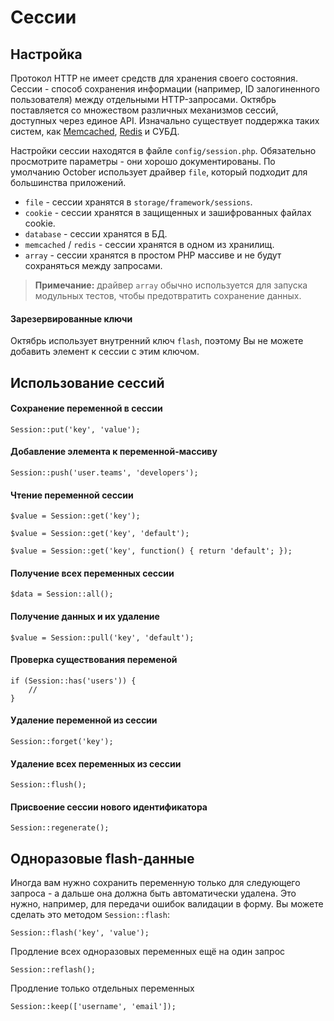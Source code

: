# Сессии

<a name="configuration" class="anchor"></a>
## Настройка

Протокол HTTP не имеет средств для хранения своего состояния. Сессии - способ сохранения информации (например, ID залогиненного пользователя) между отдельными HTTP-запросами. Октябрь поставляется со множеством различных механизмов сессий, доступных через единое API. Изначально существует поддержка таких систем, как [Memcached](http://memcached.org), [Redis](http://redis.io) и СУБД.

Настройки сессии находятся в файле `config/session.php`. Обязательно просмотрите параметры - они хорошо документированы. По умолчанию October использует драйвер `file`, который подходит для большинства приложений.

- `file` - сессии хранятся в `storage/framework/sessions`.
- `cookie` - сессии хранятся в защищенных и зашифрованных файлах cookie.
- `database` - сессии хранятся в БД.
- `memcached` / `redis` - сессии хранятся в одном из хранилищ.
- `array` - сессии хранятся в простом PHP массиве и не будут сохраняться между запросами.

> **Примечание:** драйвер `array` обычно используется для запуска модульных тестов, чтобы предотвратить сохранение данных.

#### Зарезервированные ключи

Октябрь использует внутренний ключ `flash`, поэтому Вы не можете добавить элемент к сессии с этим ключом.

<a name="session-usage" class="anchor"></a>
## Использование сессий

#### Сохранение переменной в сессии

    Session::put('key', 'value');

#### Добавление элемента к переменной-массиву

    Session::push('user.teams', 'developers');

#### Чтение переменной сессии

    $value = Session::get('key');

    $value = Session::get('key', 'default');

    $value = Session::get('key', function() { return 'default'; });

#### Получение всех переменных сессии

    $data = Session::all();

#### Получение данных и их удаление

    $value = Session::pull('key', 'default');

#### Проверка существования переменой

    if (Session::has('users')) {
        //
    }

#### Удаление переменной из сессии

    Session::forget('key');

#### Удаление всех переменных из сессии

    Session::flush();

#### Присвоение сессии нового идентификатора

    Session::regenerate();

<a name="flash-data" class="anchor"></a>
## Одноразовые flash-данные

Иногда вам нужно сохранить переменную только для следующего запроса - а дальше она должна быть автоматически удалена. Это нужно, например, для передачи ошибок валидации в форму. Вы можете сделать это методом `Session::flash`:

    Session::flash('key', 'value');

Продление всех одноразовых переменных ещё на один запрос

    Session::reflash();

Продление только отдельных переменных

    Session::keep(['username', 'email']);
